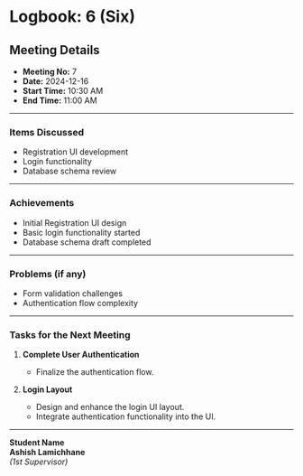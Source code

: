 # **Logbook**: 6 (Six)

## **Meeting Details**
- **Meeting No:** 7  
- **Date:** 2024-12-16  
- **Start Time:** 10:30 AM  
- **End Time:** 11:00 AM  

---

### **Items Discussed**
- Registration UI development  
- Login functionality  
- Database schema review  

---

### **Achievements**
- Initial Registration UI design  
- Basic login functionality started  
- Database schema draft completed  

---

### **Problems (if any)**
- Form validation challenges  
- Authentication flow complexity  

---

### **Tasks for the Next Meeting**
1. **Complete User Authentication**
   - Finalize the authentication flow.  

2. **Login Layout**
   - Design and enhance the login UI layout.  
   - Integrate authentication functionality into the UI.  

---

**Student Name**  
**Ashish Lamichhane**  
*(1st Supervisor)*  
